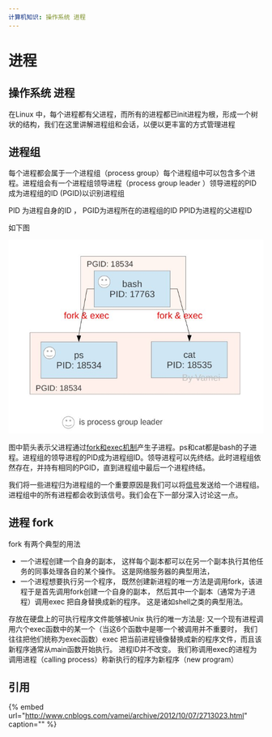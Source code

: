 ```yaml
---
计算机知识: 操作系统 进程
---
```


# 进程

## 操作系统 进程

在Linux 中，每个进程都有父进程，而所有的进程都已init进程为根，形成一个树状的结构，我们在这里讲解进程组和会话，以便以更丰富的方式管理进程

## 进程组

每个进程都会属于一个进程组（process group）每个进程组中可以包含多个进程。进程组会有一个进程组领导进程（process group leader ）领导进程的PID 成为进程组的ID \(PGID\)以识别进程组

PID 为进程自身的ID ， PGID为进程所在的进程组的ID PPID为进程的父进程ID

如下图

![](../../.gitbook/assets/image%20%2822%29.png)

图中箭头表示父进程通过[fork和exec机制](http://www.cnblogs.com/vamei/archive/2012/09/20/2694466.html)产生子进程。ps和cat都是bash的子进程。进程组的领导进程的PID成为进程组ID。领导进程可以先终结。此时进程组依然存在，并持有相同的PGID，直到进程组中最后一个进程终结。

我们将一些进程归为进程组的一个重要原因是我们可以将[信号](http://www.cnblogs.com/vamei/archive/2012/10/04/2711818.html)发送给一个进程组。进程组中的所有进程都会收到该信号。我们会在下一部分深入讨论这一点。

## 进程 fork

fork 有两个典型的用法

* 一个进程创建一个自身的副本， 这样每个副本都可以在另一个副本执行其他任务的同事处理各自的某个操作。 这是网络服务器的典型用法， 
* 一个进程想要执行另一个程序， 既然创建新进程的唯一方法是调用fork，该进程于是首先调用fork创建一个自身的副本， 然后其中一个副本（通常为子进程）调用exec 把自身替换成新的程序。 这是诸如shell之类的典型用法。

存放在硬盘上的可执行程序文件能够被Unix 执行的唯一方法是: 又一个现有进程调用六个exec函数中的某一个（当这6个函数中是哪一个被调用并不重要时， 我们往往把他们统称为exec函数）exec 把当前进程镜像替换成新的程序文件，而且该新程序通常从main函数开始执行。 进程ID并不改变。 我们称调用exec的进程为调用进程（calling process）称新执行的程序为新程序（new program）

## 引用

{% embed url="http://www.cnblogs.com/vamei/archive/2012/10/07/2713023.html" caption="" %}

